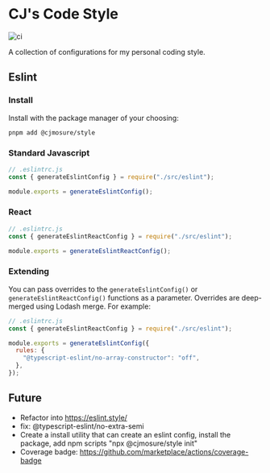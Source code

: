 # CJ's Code Style

![ci](https://github.com/cjmosure/cj-code-style/actions/workflows/ci.yml/badge.svg)

A collection of configurations for my personal coding style.

## Eslint

### Install

Install with the package manager of your choosing:

```shell
pnpm add @cjmosure/style
```

### Standard Javascript

```javascript
// .eslintrc.js
const { generateEslintConfig } = require("./src/eslint");

module.exports = generateEslintConfig();
```

### React

```javascript
// .eslintrc.js
const { generateEslintReactConfig } = require("./src/eslint");

module.exports = generateEslintReactConfig();
```

### Extending

You can pass overrides to the `generateEslintConfig()` or `generateEslintReactConfig()` functions as a parameter. Overrides are deep-merged using Lodash merge. For example:

```javascript
// .eslintrc.js
const { generateEslintReactConfig } = require("./src/eslint");

module.exports = generateEslintConfig({
  rules: {
    "@typescript-eslint/no-array-constructor": "off",
  },
});
```

## Future

- Refactor into https://eslint.style/
- fix: @typescript-eslint/no-extra-semi
- Create a install utility that can create an eslint config, install the package, add npm scripts "npx @cjmosure/style init"
- Coverage badge: https://github.com/marketplace/actions/coverage-badge
